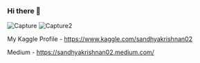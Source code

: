 ### Hi there 👋
![Capture](https://user-images.githubusercontent.com/66886190/148441103-ac304bd3-8ceb-4efd-86ea-3c378e4ba9ab.PNG)
![Capture2](https://user-images.githubusercontent.com/66886190/148441113-1bb14028-179d-488b-b95c-09f42809da36.PNG)



My Kaggle Profile - https://www.kaggle.com/sandhyakrishnan02

Medium - https://sandhyakrishnan02.medium.com/









